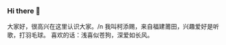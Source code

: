 ### Hi there 👋

<!--
**15080359487/15080359487** is a ✨ _special_ ✨ repository because its `README.md` (this file) appears on your GitHub profile.

Here are some ideas to get you started:

- 🔭 I’m currently working on ...
- 🌱 I’m currently learning ...
- 👯 I’m looking to collaborate on ...
- 🤔 I’m looking for help with ...
- 💬 Ask me about ...
- 📫 How to reach me: ...
- 😄 Pronouns: ...
- ⚡ Fun fact: ...
-->
大家好，很高兴在这里认识大家。/n
我叫柯添赐，来自福建莆田，兴趣爱好是听歌，打羽毛球。
喜欢的话：浅喜似苍狗，深爱如长风。
